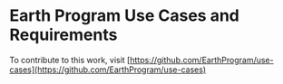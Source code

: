 # Earth Program Use Cases and Requirements

To contribute to this work, visit [https://github.com/EarthProgram/use-cases](https://github.com/EarthProgram/use-cases)
